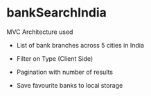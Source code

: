 # bankSearchIndia

MVC Architecture used

* List of bank branches across 5 cities in India

* Filter on Type (Client Side)

* Pagination with number of results

* Save favourite banks to local storage
